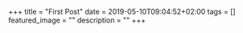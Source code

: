 +++
title =  "First Post"
date = 2019-05-10T09:04:52+02:00
tags = []
featured_image = ""
description = ""
+++
